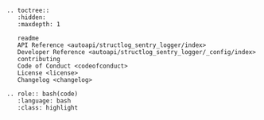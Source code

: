 ```{include} readme.md
```

```{eval-rst}
.. toctree::
   :hidden:
   :maxdepth: 1

   readme
   API Reference <autoapi/structlog_sentry_logger/index>
   Developer Reference <autoapi/structlog_sentry_logger/_config/index>
   contributing
   Code of Conduct <codeofconduct>
   License <license>
   Changelog <changelog>
```

```{eval-rst}
.. role:: bash(code)
   :language: bash
   :class: highlight
```
